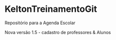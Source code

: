﻿# KeltonTreinamentoGit
Repositório para a Agenda Escolar

Nova versão 1.5 - cadastro de professores & Alunos
